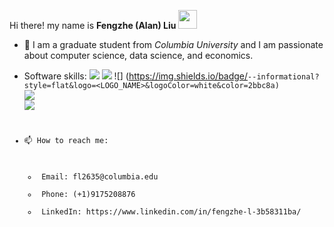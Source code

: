 Hi there! my name is <strong>Fengzhe (Alan) Liu</strong> <img src="https://raw.githubusercontent.com/MartinHeinz/MartinHeinz/master/wave.gif" width="30px">
- 👀 I am a graduate student from <em>Columbia University</em> and I am passionate about computer science, data science, and economics. 
- Software skills: 
![](https://img.shields.io/badge/<code>-<Java>-informational?style=flat&logo=<LOGO_NAME>&logoColor=white&color=2bbc8a) ![](https://img.shields.io/badge/<code>-<Python>-informational?style=flat&logo=<LOGO_NAME>&logoColor=white&color=2bbc8a)  ![]
(https://img.shields.io/badge/<code>-<JavaScript>-informational?style=flat&logo=<LOGO_NAME>&logoColor=white&color=2bbc8a) ![](https://img.shields.io/badge/<tool>-<MySQL>-informational?style=flat&logo=<LOGO_NAME>&logoColor=white&color=2bbc8a) ![](https://img.shields.io/badge/<shell>-<Bash>-informational?style=flat&logo=<LOGO_NAME>&logoColor=white&color=2bbc8a)


- 📫 How to reach me:  
  <ul>
  <li> Email: fl2635@columbia.edu </li>
  <li> Phone: (+1)9175208876 </li>
  <li> LinkedIn: https://www.linkedin.com/in/fengzhe-l-3b58311ba/ </li>
  </ul>

<!---
AlanLiuF/AlanLiuF is a ✨ special ✨ repository because its `README.md` (this file) appears on your GitHub profile.
You can click the Preview link to take a look at your changes.
--->
